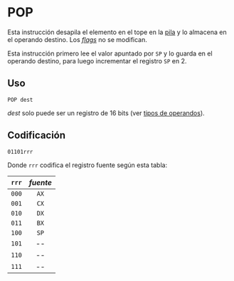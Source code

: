 # POP

Esta instrucción desapila el elemento en el tope en la [pila](../cpu#pila) y lo almacena en el operando destino. Los [_flags_](../cpu#flags) no se modifican.

Esta instrucción primero lee el valor apuntado por `SP` y lo guarda en el operando destino, para luego incrementar el registro `SP` en 2.

## Uso

```vonsim
POP dest
```

_dest_ solo puede ser un registro de 16 bits (ver [tipos de operandos](../assembly#operandos)).

## Codificación

`01101rrr`

Donde `rrr` codifica el registro fuente según esta tabla:

| `rrr` | _fuente_ |
| :---: | :------: |
| `000` |   `AX`   |
| `001` |   `CX`   |
| `010` |   `DX`   |
| `011` |   `BX`   |
| `100` |   `SP`   |
| `101` |    --    |
| `110` |    --    |
| `111` |    --    |
